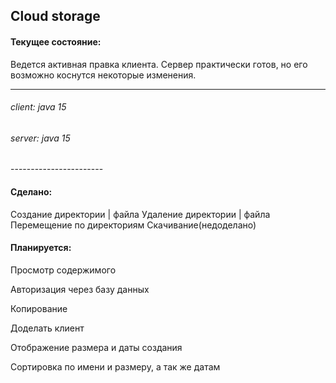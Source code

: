 <h2>Cloud storage</h2>

<h4>Текущее состояние:</h4>
Ведется активная правка клиента. Сервер практически готов, но его возможно коснутся некоторые изменения.




----------------------------
<h6>client: java 15</h6>
<h6>server: java 15</h6>
-----------------------
<h4>Сделано:</h4>
Создание директории | файла
Удаление директории | файла
Перемещение по директориям
Скачивание(недоделано)

<h4>Планируется:</h4>

Просмотр содержимого

Авторизация через базу данных

Копирование


Доделать клиент

Отображение размера и даты создания

Сортировка по имени и размеру, а так же датам